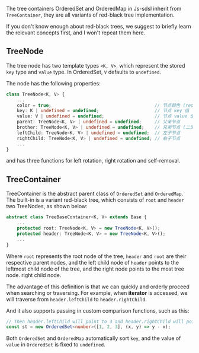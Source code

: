 The tree containers OrderedSet and OrderedMap in Js-sdsl inherit from `TreeContainer`, they are all variants of red-black tree implementation.

If you don't know enough about red-black trees, we suggest to briefly learn the relevant concepts first, and I won't repeat them here.

## TreeNode

The tree node has two template types `<K, V>`, which represent the stored `key` type and `value` type. In OrderedSet, `V` defaults to `undefined`.

The node has the following properties:

```typescript
class TreeNode<K, V> {
    ...
    color = true;                                       // 节点颜色 (red: true, black: false)
    key: K | undefined = undefined;                     // 节点 key 值
    value: V | undefined = undefined;                   // 节点 value 值
    parent: TreeNode<K, V> | undefined = undefined;     // 父亲节点
    brother: TreeNode<K, V> | undefined = undefined;    // 兄弟节点 (二叉树中同级别的另一个节点)
    leftChild: TreeNode<K, V> | undefined = undefined;  // 左子节点
    rightChild: TreeNode<K, V> | undefined = undefined; // 右子节点
    ...
}
```

and has three functions for left rotation, right rotation and self-removal.

## TreeContainer

TreeContainer is the abstract parent class of `OrderedSet` and `OrderedMap`. The built-in is a variant red-black tree, which consists of `root` and `header` two TreeNodes, as shown below:

```typescript
abstract class TreeBaseContainer<K, V> extends Base {
    ...
    protected root: TreeNode<K, V> = new TreeNode<K, V>();
    protected header: TreeNode<K, V> = new TreeNode<K, V>();
    ...
}
```

Where `root` represents the root node of the tree, `header` and `root` are their respective parent nodes, and the left child node of `header` points to the leftmost child node of the tree, and the right node points to the most tree node. right child node.

The advantage of this definition is that we can quickly and orderly proceed when searching or traversing. For example, when **iterator** is accessed, we will traverse from `header.leftChild` to `header.rightChild`.

And it also supports passing in custom comparison functions, such as this:

```typescript
// Then header.leftChild will point to 3 and header.rightChild will point to 1
const st = new OrderedSet<number>([1, 2, 3], (x, y) => y - x);
```

Both `OrderedSet` and `OrderedMap` automatically sort `key`, and the value of `value` in `OrderedSet` is fixed to `undefined`.
